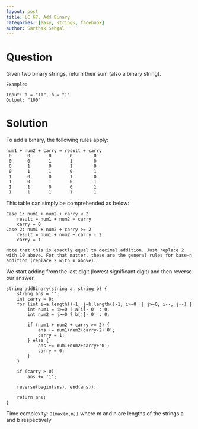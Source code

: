 ```yaml
---
layout: post
title: LC 67. Add Binary
categories: [easy, strings, facebook]
author: Sarthak Sehgal
---
```

# Question
Given two binary strings, return their sum (also a binary string).
```
Example:

Input: a = "11", b = "1"
Output: "100"
```

# Solution
To add a binary, the following rules apply:
```
num1 + num2 + carry = result + carry
 0      0       0       0        0
 0      0       1       1        0
 0      1       0       1        0
 0      1       1       0        1
 1      0       0       1        0
 1      0       1       0        1
 1      1       0       0        1
 1      1       1       1        1
```

This table can simply be comprehended as below:
```
Case 1: num1 + num2 + carry < 2
    result = num1 + num2 + carry
    carry = 0
Case 2: num1 + num2 + carry >= 2
    result = num1 + num2 + carry - 2
    carry = 1

Note that this is exactly equal to decimal addition. Just replace 2 with 10 above. For that matter, these are the general rules for base-n addition (replace 2 with n above).
```

We start adding from the last digit (lowest significant digit) and then reverse our answer.
```
string addBinary(string a, string b) {
    string ans = "";
    int carry = 0;
    for (int i=a.length()-1, j=b.length()-1; i>=0 || j>=0; i--, j--) {
        int num1 = i>=0 ? a[i]-'0' : 0;
        int num2 = j>=0 ? b[j]-'0' : 0;

        if (num1 + num2 + carry >= 2) {
            ans += num1+num2+carry-2+'0';
            carry = 1;
        } else {
            ans += num1+num2+carry+'0';
            carry = 0;
        }
    }

    if (carry > 0)
        ans += '1';

    reverse(begin(ans), end(ans));

    return ans;
}
```
Time complexity: `O(max(m,n))` where m and n are lengths of the strings a and b respectively